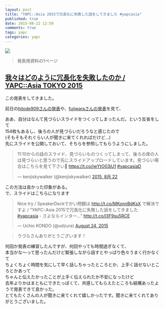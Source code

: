 ```yaml
---
layout: post
title: "YAPC::Asia 2015で冗長化に失敗した話をしてきました #yapcasia"
published: true
date: 2015-08-22 12:59
comments: true
tags: yapc
categories: yapc
---
```


![](https://dl.dropboxusercontent.com/u/5390179/moris-mirakui.png)

> 発表用資料の1ページ

## [我々はどのように冗長化を失敗したのか / YAPC::Asia TOKYO 2015](http://yapcasia.org/2015/talk/show/f2816038-10ec-11e5-89bf-d7f07d574c3a)  
  
この発表をしてきました。  
  
前日の[hitode909さんの発表](http://hitode909.hatenablog.com/entry/2015/08/21/165932)や、[fujiwaraさんの発表](https://speakerdeck.com/fujiwara3/consultozi-zuo-osswohuo-yong-sita100tai-gui-mo-falsewebsabisuyun-yong)を見て、  
  
ああ、自分はなんて見づらいスライドをつくってしまったんだ。という反省をして  
154枚もあるし、後ろの人が見づらいだろうなと感じたので  
(そもそもそれぐらい人が聞きに来てくれればだけど...)  
先にスライドを公開しておいて、そちらを参照してもらうようにしました。  
  
<blockquote class="twitter-tweet" lang="ja"><p lang="ja" dir="ltr">11:10からの話のスライド、見づらいものつくってしまって、後ろの席の人は見づらいと思うので先にスライドアップロードしています。見づらい場合はこちらを見て下さい🙏 <a href="https://t.co/jwYtO03jU1">https://t.co/jwYtO03jU1</a> <a href="https://twitter.com/hashtag/yapcasiaD?src=hash">#yapcasiaD</a></p>&mdash; kenjiskywalker (@kenjiskywalker) <a href="https://twitter.com/kenjiskywalker/status/634905926533644288">2015, 8月 22</a></blockquote>
<script async src="//platform.twitter.com/widgets.js" charset="utf-8"></script>
  
この方法は良かった印象がある。  
で、スライドはこちらになります  
  
<div style="width: 65%">
<script async class="speakerdeck-embed" data-id="cde37ad797ab49dd92584770e9798d9a" data-ratio="1.33333333333333" src="//speakerdeck.com/assets/embed.js"></script>  
</div>

<blockquote class="twitter-tweet" data-cards="hidden" lang="en"><p lang="ja" dir="ltr">Nice try / SpeakerDeckでかい問題は <a href="http://t.co/MKonnBdKsX">http://t.co/MKonnBdKsX</a> で解決ですよ / “YAPC::Asia 2015で冗長化に失敗した話をしてきました <a href="https://twitter.com/hashtag/yapcasia?src=hash">#yapcasia</a> - さよならインター…” <a href="http://t.co/l3F9su5RCE">http://t.co/l3F9su5RCE</a></p>&mdash; Uchio KONDO (@udzura) <a href="https://twitter.com/udzura/status/635644624120340481">August 24, 2015</a></blockquote>
<script async src="//platform.twitter.com/widgets.js" charset="utf-8"></script>

> うづらさんありがとうございます！

何回か発表の練習したんですが、何回やっても時間過ぎなくて、  
本当かな〜って思ったんだけど緊張しながら話すとやっぱり色々うまく行かなくて  
ちょくちょく時間を気にして早く話しちゃったところとか、上手く話せないところとかあって  
ちゃんと伝えたかったことが上手く伝えられたか不安になったけど  
去年よりかはまともにできたっぽくて、共感してもらえたところも結構あったようで発表できて良かった。  
とてもたくさんの人が聞きに来てくれて嬉しかったです。聞きに来てくれてありがとうございました。  
  
